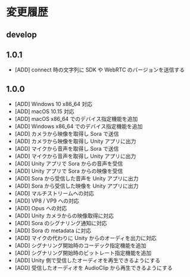 # 変更履歴

## develop

## 1.0.1

- [ADD] connect 時の文字列に SDK や WebRTC のバージョンを送信する

## 1.0.0

- [ADD] Windows 10 x86_64 対応
- [ADD] macOS 10.15 対応
- [ADD] macOS x86_64 でのデバイス指定機能を追加
- [ADD] Windows x86_64 でのデバイス指定機能を追加
- [ADD] カメラから映像を取得し Sora で送信
- [ADD] カメラから映像を取得し Unity アプリに出力
- [ADD] マイクから音声を取得し Sora で送信
- [ADD] マイクから音声を取得し Unity アプリに出力
- [ADD] Unity アプリで Sora からの音声を受信
- [ADD] Unity アプリで Sora からの映像を受信
- [ADD] Sora から受信した音声を Unity アプリに出力
- [ADD] Sora から受信した映像を Unity アプリに出力
- [ADD] マルチストリームへの対応
- [ADD] VP8 / VP9 への対応
- [ADD] Opus への対応
- [ADD] Unity カメラからの映像取得に対応
- [ADD] Sora のシグナリング通知に対応
- [ADD] Sora の metadata に対応
- [ADD] マイクの代わりに Unity からのオーディを出力に対応
- [ADD] シグナリング開始時のコーデック指定機能を追加
- [ADD] シグナリング開始時のビットレート指定機能を追加
- [ADD] Unity 側で受信したオーディオを再生できるようにする
- [ADD] 受信したオーディオを AudioClip から再生できるようにする
